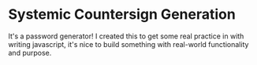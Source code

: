 # Systemic Countersign Generation

It's a password generator! I created this to get some real practice in with writing javascript, it's nice to build something with real-world functionality and purpose.